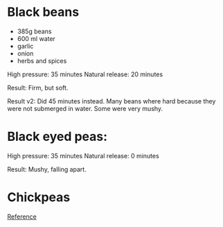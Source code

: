 
# Black beans

+ 385g beans
+ 600 ml water
+ garlic
+ onion
+ herbs and spices

High pressure: 35 minutes
Natural release: 20 minutes

Result: Firm, but soft.

Result v2: Did 45 minutes instead. Many beans where hard because they were not submerged in water. Some were very mushy.

# Black eyed peas:

High pressure: 35 minutes
Natural release: 0 minutes

Result: Mushy, falling apart.

# Chickpeas

[Reference](https://www.pressurecookrecipes.com/instant-pot-hummus)
